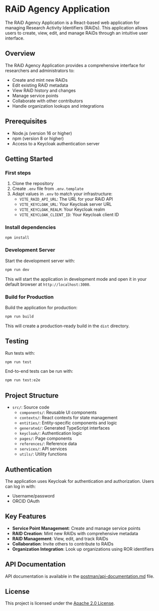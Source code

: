 # RAiD Agency Application

The RAiD Agency Application is a React-based web application for managing Research Activity Identifiers (RAiDs). This application allows users to create, view, edit, and manage RAiDs through an intuitive user interface.

## Overview

The RAiD Agency Application provides a comprehensive interface for researchers and administrators to:

- Create and mint new RAiDs
- Edit existing RAiD metadata
- View RAiD history and changes
- Manage service points
- Collaborate with other contributors
- Handle organization lookups and integrations

## Prerequisites

- Node.js (version 16 or higher)
- npm (version 8 or higher)
- Access to a Keycloak authentication server

## Getting Started

### First steps

1. Clone the repository
2. Create `.env` file from `.env.template`
3. Adapt values in `.env` to match your infrastructure:
   - `VITE_RAID_API_URL`: The URL for your RAiD API
   - `VITE_KEYCLOAK_URL`: Your Keycloak server URL
   - `VITE_KEYCLOAK_REALM`: Your Keycloak realm
   - `VITE_KEYCLOAK_CLIENT_ID`: Your Keycloak client ID

### Install dependencies

```bash
npm install
```

### Development Server

Start the development server with:

```bash
npm run dev
```

This will start the application in development mode and open it in your default browser at `http://localhost:3000`.

### Build for Production

Build the application for production:

```bash
npm run build
```

This will create a production-ready build in the `dist` directory.

## Testing

Run tests with:

```bash
npm run test
```

End-to-end tests can be run with:

```bash
npm run test:e2e
```

## Project Structure

- `src/`: Source code
  - `components/`: Reusable UI components
  - `contexts/`: React contexts for state management
  - `entities/`: Entity-specific components and logic
  - `generated/`: Generated TypeScript interfaces
  - `keycloak/`: Authentication logic
  - `pages/`: Page components
  - `references/`: Reference data
  - `services/`: API services
  - `utils/`: Utility functions

## Authentication

The application uses Keycloak for authentication and authorization. Users can log in with:

- Username/password
- ORCID OAuth

## Key Features

- **Service Point Management**: Create and manage service points
- **RAID Creation**: Mint new RAIDs with comprehensive metadata
- **RAID Management**: View, edit, and track RAIDs
- **Collaboration**: Invite others to contribute to RAIDs
- **Organization Integration**: Look up organizations using ROR identifiers

## API Documentation

API documentation is available in the [postman/api-documentation.md](postman/api-documentation.md) file.

## License

This project is licensed under the [Apache 2.0 License](https://github.com/au-research/raid-au?tab=Apache-2.0-1-ov-file#readme).
